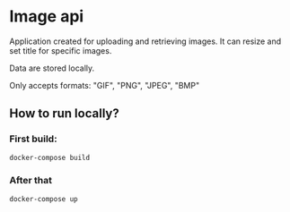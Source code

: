 # Image api

Application created for uploading and retrieving images. It can resize and set title for specific images.

Data are stored locally.

Only accepts formats: "GIF", "PNG", "JPEG", "BMP"

## How to run locally?
### First build:
```bash
docker-compose build
```
### After that
```bash
docker-compose up
```
